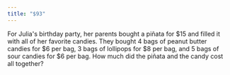 ```yaml
---
title: "$93"
---
```

For Julia's birthday party, her parents bought a pi&#241;ata for $15 and filled it with all of her favorite candies. They bought 4 bags of peanut butter candies for $6 per bag, 3 bags of lollipops for $8 per bag, and 5 bags of sour candies for $6 per bag. How much did the pi&#241;ata and the candy cost all together?

